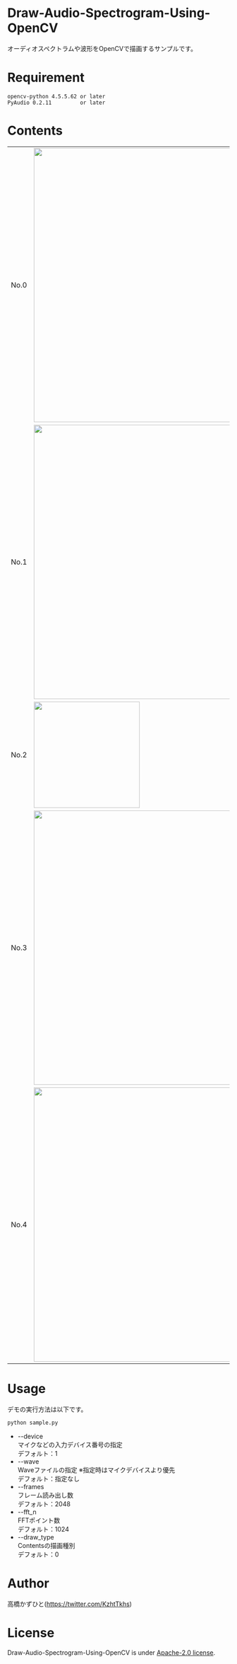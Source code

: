 # Draw-Audio-Spectrogram-Using-OpenCV
オーディオスペクトラムや波形をOpenCVで描画するサンプルです。<br>

# Requirement
```
opencv-python 4.5.5.62 or later
PyAudio 0.2.11         or later
```

<!--WindowsでPyAudioをインストールしたい方は、自力でビルドするか、
[非公式のWindowsビルドPyAudio](https://www.lfd.uci.edu/~gohlke/pythonlibs/#pyaudio)を用いてください。-->


# Contents
<table>
    <tr>
        <td width="50">
            No.0
        </td>
        <td width="640">
            <img src="https://user-images.githubusercontent.com/37477845/184486210-a7b4f36e-ebc6-4a3b-99e4-2a94ecc9bb8d.gif" loading="lazy" width="620px">
        </td>
    </tr>
    <tr>
        <td width="50">
            No.1
        </td>
        <td width="640">
            <img src="https://user-images.githubusercontent.com/37477845/184486230-f57a14bd-4616-4c84-93b2-51b66b5d4030.gif" loading="lazy" width="620px">
        </td>
    </tr>
    <tr>
        <td width="50">
            No.2
        </td>
        <td width="640">
            <img src="https://user-images.githubusercontent.com/37477845/184486234-50d0caad-6deb-4c81-9871-f0d3235a95b3.gif" loading="lazy" width="240px">
        </td>
    </tr>
    <tr>
        <td width="50">
            No.3
        </td>
        <td width="640">
            <img src="https://user-images.githubusercontent.com/37477845/184486246-6225aab4-71a6-4d16-9ffe-36f8950cf340.gif" loading="lazy" width="620px">
        </td>
    </tr>
    <tr>
        <td width="50">
            No.4
        </td>
        <td width="640">
            <img src="https://user-images.githubusercontent.com/37477845/184486280-d920223c-678b-4581-ae4e-a47200e46e4e.gif" loading="lazy" width="620px">
        </td>
    </tr>
</table>

# Usage
デモの実行方法は以下です。
```bash
python sample.py
```
* --device<br>
マイクなどの入力デバイス番号の指定<br>
デフォルト：1
* --wave<br>
Waveファイルの指定 ※指定時はマイクデバイスより優先<br>
デフォルト：指定なし
* --frames<br>
フレーム読み出し数<br>
デフォルト：2048
* --fft_n<br>
FFTポイント数<br>
デフォルト：1024
* --draw_type<br>
Contentsの描画種別<br>
デフォルト：0

# Author
高橋かずひと(https://twitter.com/KzhtTkhs)
 
# License 
Draw-Audio-Spectrogram-Using-OpenCV is under [Apache-2.0 license](LICENSE).<br><br>
